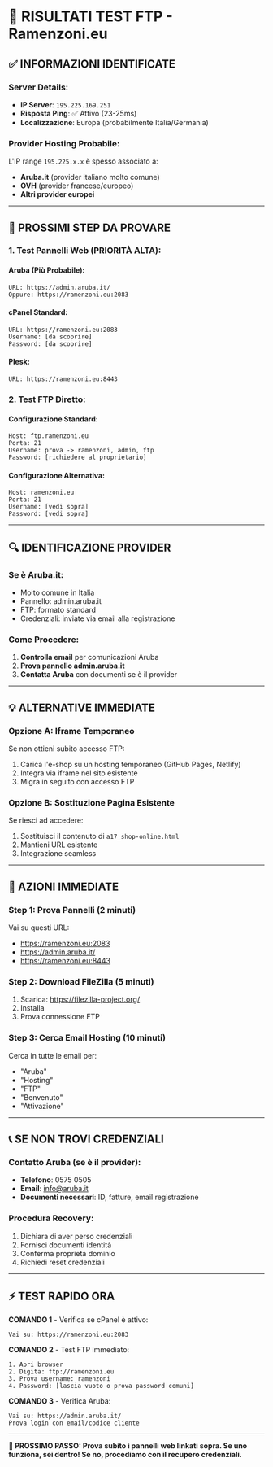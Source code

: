 # 🎯 RISULTATI TEST FTP - Ramenzoni.eu

## ✅ **INFORMAZIONI IDENTIFICATE**

### **Server Details:**
- **IP Server**: `195.225.169.251`
- **Risposta Ping**: ✅ Attivo (23-25ms)
- **Localizzazione**: Europa (probabilmente Italia/Germania)

### **Provider Hosting Probabile:**
L'IP range `195.225.x.x` è spesso associato a:
- **Aruba.it** (provider italiano molto comune)
- **OVH** (provider francese/europeo)
- **Altri provider europei**

---

## 🚀 **PROSSIMI STEP DA PROVARE**

### **1. Test Pannelli Web (PRIORITÀ ALTA):**

#### **Aruba (Più Probabile):**
```
URL: https://admin.aruba.it/
Oppure: https://ramenzoni.eu:2083
```

#### **cPanel Standard:**
```
URL: https://ramenzoni.eu:2083
Username: [da scoprire]
Password: [da scoprire]
```

#### **Plesk:**
```
URL: https://ramenzoni.eu:8443
```

### **2. Test FTP Diretto:**

#### **Configurazione Standard:**
```
Host: ftp.ramenzoni.eu
Porta: 21
Username: prova -> ramenzoni, admin, ftp
Password: [richiedere al proprietario]
```

#### **Configurazione Alternativa:**
```
Host: ramenzoni.eu
Porta: 21
Username: [vedi sopra]
Password: [vedi sopra]
```

---

## 🔍 **IDENTIFICAZIONE PROVIDER**

### **Se è Aruba.it:**
- Molto comune in Italia
- Pannello: admin.aruba.it
- FTP: formato standard
- Credenziali: inviate via email alla registrazione

### **Come Procedere:**
1. **Controlla email** per comunicazioni Aruba
2. **Prova pannello admin.aruba.it** 
3. **Contatta Aruba** con documenti se è il provider

---

## 💡 **ALTERNATIVE IMMEDIATE**

### **Opzione A: Iframe Temporaneo**
Se non ottieni subito accesso FTP:
1. Carica l'e-shop su un hosting temporaneo (GitHub Pages, Netlify)
2. Integra via iframe nel sito esistente
3. Migra in seguito con accesso FTP

### **Opzione B: Sostituzione Pagina Esistente**
Se riesci ad accedere:
1. Sostituisci il contenuto di `a17_shop-online.html`
2. Mantieni URL esistente
3. Integrazione seamless

---

## 🎯 **AZIONI IMMEDIATE**

### **Step 1: Prova Pannelli (2 minuti)**
Vai su questi URL:
- https://ramenzoni.eu:2083
- https://admin.aruba.it/
- https://ramenzoni.eu:8443

### **Step 2: Download FileZilla (5 minuti)**
1. Scarica: https://filezilla-project.org/
2. Installa
3. Prova connessione FTP

### **Step 3: Cerca Email Hosting (10 minuti)**
Cerca in tutte le email per:
- "Aruba"
- "Hosting"
- "FTP"
- "Benvenuto"
- "Attivazione"

---

## 📞 **SE NON TROVI CREDENZIALI**

### **Contatto Aruba (se è il provider):**
- **Telefono**: 0575 0505
- **Email**: info@aruba.it
- **Documenti necessari**: ID, fatture, email registrazione

### **Procedura Recovery:**
1. Dichiara di aver perso credenziali
2. Fornisci documenti identità
3. Conferma proprietà dominio
4. Richiedi reset credenziali

---

## ⚡ **TEST RAPIDO ORA**

**COMANDO 1** - Verifica se cPanel è attivo:
```
Vai su: https://ramenzoni.eu:2083
```

**COMANDO 2** - Test FTP immediato:
```
1. Apri browser
2. Digita: ftp://ramenzoni.eu
3. Prova username: ramenzoni
4. Password: [lascia vuoto o prova password comuni]
```

**COMANDO 3** - Verifica Aruba:
```
Vai su: https://admin.aruba.it/
Prova login con email/codice cliente
```

---

**🚀 PROSSIMO PASSO: Prova subito i pannelli web linkati sopra. Se uno funziona, sei dentro! Se no, procediamo con il recupero credenziali.**
